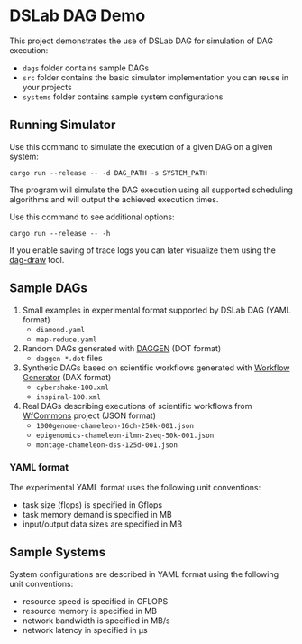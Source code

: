 # DSLab DAG Demo

This project demonstrates the use of DSLab DAG for simulation of DAG execution:

- `dags` folder contains sample DAGs
- `src` folder contains the basic simulator implementation you can reuse in your projects
- `systems` folder contains sample system configurations

## Running Simulator

Use this command to simulate the execution of a given DAG on a given system:

```
cargo run --release -- -d DAG_PATH -s SYSTEM_PATH
```

The program will simulate the DAG execution using all supported scheduling algorithms and will output the achieved 
execution times.

Use this command to see additional options:

```
cargo run --release -- -h
```

If you enable saving of trace logs you can later visualize them using the [dag-draw](../../tools/dag-draw) tool.

## Sample DAGs

1. Small examples in experimental format supported by DSLab DAG (YAML format)
   - `diamond.yaml`
   - `map-reduce.yaml`
2. Random DAGs generated with [DAGGEN](https://github.com/frs69wq/daggen) (DOT format)
   - `daggen-*.dot` files
3. Synthetic DAGs based on scientific workflows generated with [Workflow Generator](https://github.com/pegasus-isi/WorkflowGenerator) (DAX format)
   - `cybershake-100.xml`
   - `inspiral-100.xml`
4. Real DAGs describing executions of scientific workflows from [WfCommons](https://wfcommons.org/instances) project (JSON format)
   - `1000genome-chameleon-16ch-250k-001.json`
   - `epigenomics-chameleon-ilmn-2seq-50k-001.json`
   - `montage-chameleon-dss-125d-001.json`

### YAML format

The experimental YAML format uses the following unit conventions:

- task size (flops) is specified in Gflops
- task memory demand is specified in MB 
- input/output data sizes are specified in MB 

## Sample Systems

System configurations are described in YAML format using the following unit conventions:

- resource speed is specified in GFLOPS
- resource memory is specified in MB
- network bandwidth is specified in MB/s
- network latency in specified in μs

